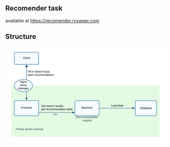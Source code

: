 ## Recomender task

available at https://recomender.ryxwaer.com

## Structure
<div align="center">
    <img align="center" src="communication.png" alt="communication matrix" width="600"/>
</div>
